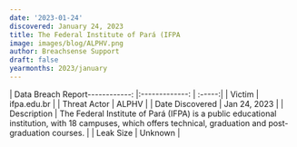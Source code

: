 ```yaml
---
date: '2023-01-24'
discovered: January 24, 2023
title: The Federal Institute of Pará (IFPA
image: images/blog/ALPHV.png
author: Breachsense Support
draft: false
yearmonths: 2023/january
---
```


| Data Breach Report------------:     |:-------------:    | :-----:|
| Victim      | ifpa.edu.br      | 
| Threat Actor      | ALPHV      | 
| Date Discovered      | Jan 24, 2023      | 
| Description      | The Federal Institute of Pará (IFPA) is a public educational institution, with 18 campuses, which offers technical, graduation and post-graduation courses.      | 
| Leak Size      | Unknown      | 


